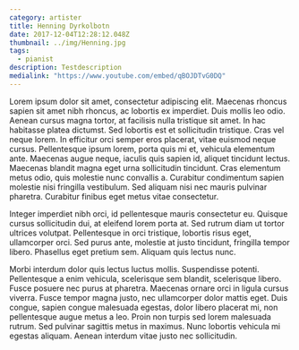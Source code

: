 ```yaml
---
category: artister
title: Henning Dyrkolbotn
date: 2017-12-04T12:28:12.048Z
thumbnail: ../img/Henning.jpg
tags:
  - pianist
description: Testdescription
medialink: "https://www.youtube.com/embed/qBOJDTvG0DQ"
---
```

Lorem ipsum dolor sit amet, consectetur adipiscing elit. Maecenas rhoncus sapien sit amet nibh rhoncus, ac lobortis ex imperdiet. Duis mollis leo odio. Aenean cursus magna tortor, at facilisis nulla tristique sit amet. In hac habitasse platea dictumst. Sed lobortis est et sollicitudin tristique. Cras vel neque lorem. In efficitur orci semper eros placerat, vitae euismod neque cursus. Pellentesque ipsum lorem, porta quis mi et, vehicula elementum ante. Maecenas augue neque, iaculis quis sapien id, aliquet tincidunt lectus. Maecenas blandit magna eget urna sollicitudin tincidunt. Cras elementum metus odio, quis molestie nunc convallis a. Curabitur condimentum sapien molestie nisi fringilla vestibulum. Sed aliquam nisi nec mauris pulvinar pharetra. Curabitur finibus eget metus vitae consectetur.

Integer imperdiet nibh orci, id pellentesque mauris consectetur eu. Quisque cursus sollicitudin dui, at eleifend lorem porta at. Sed rutrum diam ut tortor ultrices volutpat. Pellentesque in orci tristique, lobortis risus eget, ullamcorper orci. Sed purus ante, molestie at justo tincidunt, fringilla tempor libero. Phasellus eget pretium sem. Aliquam quis lectus nunc.

Morbi interdum dolor quis lectus luctus mollis. Suspendisse potenti. Pellentesque a enim vehicula, scelerisque sem blandit, scelerisque libero. Fusce posuere nec purus at pharetra. Maecenas ornare orci in ligula cursus viverra. Fusce tempor magna justo, nec ullamcorper dolor mattis eget. Duis congue, sapien congue malesuada egestas, dolor libero placerat mi, non pellentesque augue metus a leo. Proin non turpis sed lorem malesuada rutrum. Sed pulvinar sagittis metus in maximus. Nunc lobortis vehicula mi egestas aliquam. Aenean interdum vitae justo nec sollicitudin.
